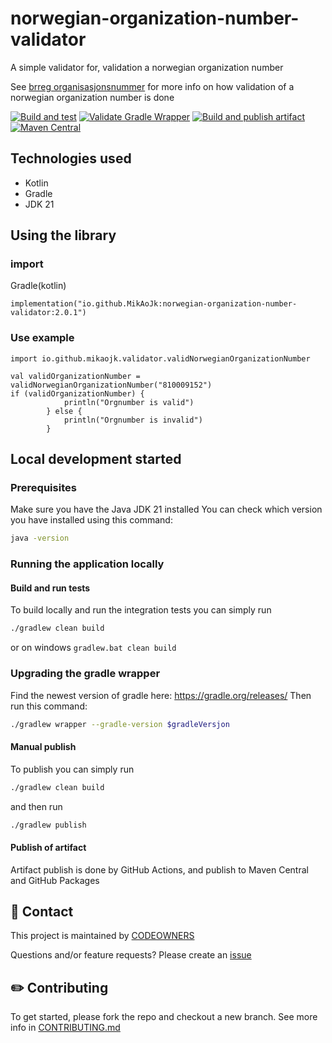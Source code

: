 # norwegian-organization-number-validator
A simple validator for, validation a norwegian organization number

See [brreg organisasjonsnummer](https://www.brreg.no/om-oss/oppgavene-vare/alle-registrene-vare/om-enhetsregisteret/organisasjonsnummeret/)
for more info on how validation of a norwegian organization number is done


[![Build and test](https://github.com/MikAoJk/norwegian-organization-number-validator/actions/workflows/build-and-test.yml/badge.svg)](https://github.com/MikAoJk/norwegian-organization-number-validator/actions/workflows/build-and-test.yml)
[![Validate Gradle Wrapper](https://github.com/MikAoJk/norwegian-organization-number-validator/actions/workflows/gradle-wrapper-validation.yml/badge.svg)](https://github.com/MikAoJk/norwegian-organization-number-validator/actions/workflows/gradle-wrapper-validation.yml)
[![Build and publish artifact](https://github.com/MikAoJk/norwegian-organization-number-validator/actions/workflows/release.yml/badge.svg)](https://github.com/MikAoJk/norwegian-organization-number-validator/actions/workflows/release.yml)
[![Maven Central](https://maven-badges.herokuapp.com/maven-central/io.github.MikAoJk/norwegian-organization-number-validator/badge.svg)](https://maven-badges.herokuapp.com/maven-central/io.github.MikAoJk/norwegian-organization-number-validator/)


## Technologies used
* Kotlin
* Gradle
* JDK 21


## Using the library
### import
Gradle(kotlin)
```
implementation("io.github.MikAoJk:norwegian-organization-number-validator:2.0.1")
```

### Use example
```
import io.github.mikaojk.validator.validNorwegianOrganizationNumber

val validOrganizationNumber = validNorwegianOrganizationNumber("810009152")
if (validOrganizationNumber) {
            println("Orgnumber is valid")
        } else {
            println("Orgnumber is invalid")
        }
```

## Local development started

### Prerequisites
Make sure you have the Java JDK 21 installed
You can check which version you have installed using this command:
``` bash
java -version
 ```

### Running the application locally

#### Build and run tests
To build locally and run the integration tests you can simply run
``` bash
./gradlew clean build
 ```
or on windows
`gradlew.bat clean build`

### Upgrading the gradle wrapper
Find the newest version of gradle here: https://gradle.org/releases/ Then run this command:

``` bash
./gradlew wrapper --gradle-version $gradleVersjon
```

#### Manual publish
To publish you can simply run 
``` bash
./gradlew clean build
```
and then run
``` bash
./gradlew publish
```

#### Publish of artifact
Artifact publish is done by GitHub Actions, 
and publish to Maven Central and GitHub Packages

## 👥 Contact

This project is maintained by [CODEOWNERS](CODEOWNERS)

Questions and/or feature requests?
Please create an [issue](https://github.com/MikAoJk/norwegian-organization-number-validator/issues)

## ✏️ Contributing

To get started, please fork the repo and checkout a new branch.
See more info in [CONTRIBUTING.md](CONTRIBUTING.md)
